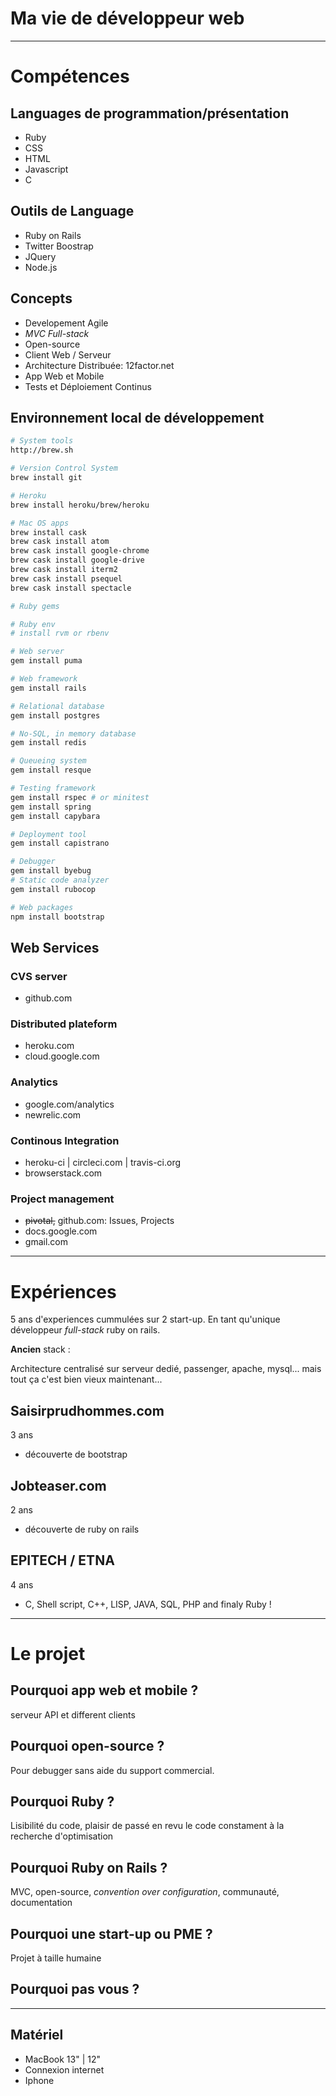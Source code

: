 # Ma vie de développeur web
---
# Compétences
## Languages de programmation/présentation
- Ruby
- CSS
- HTML
- Javascript
- C

## Outils de Language
- Ruby on Rails
- Twitter Boostrap
- JQuery
- Node.js

## Concepts
- Developement Agile
- *MVC Full-stack*
- Open-source
- Client Web / Serveur
- Architecture Distribuée: 12factor.net
- App Web et Mobile
- Tests et Déploiement Continus

## Environnement local de développement
```sh
# System tools
http://brew.sh

# Version Control System
brew install git

# Heroku
brew install heroku/brew/heroku

# Mac OS apps
brew install cask
brew cask install atom
brew cask install google-chrome
brew cask install google-drive
brew cask install iterm2
brew cask install psequel
brew cask install spectacle

# Ruby gems

# Ruby env
# install rvm or rbenv

# Web server
gem install puma

# Web framework
gem install rails

# Relational database
gem install postgres

# No-SQL, in memory database
gem install redis

# Queueing system
gem install resque

# Testing framework
gem install rspec # or minitest
gem install spring
gem install capybara

# Deployment tool
gem install capistrano

# Debugger
gem install byebug
# Static code analyzer
gem install rubocop

# Web packages
npm install bootstrap
```

## Web Services
### CVS server
- github.com

### Distributed plateform
- heroku.com
- cloud.google.com

### Analytics
- google.com/analytics
- newrelic.com

### Continous Integration
- heroku-ci | circleci.com | travis-ci.org
- browserstack.com

### Project management
- ~~pivotal,~~ github.com: Issues, Projects
- docs.google.com
- gmail.com

---
# Expériences
5 ans d'experiences cummulées sur 2 start-up. En tant qu'unique développeur *full-stack* ruby on rails.

**Ancien** stack :

Architecture centralisé sur serveur dedié, passenger, apache, mysql... mais tout ça c'est bien vieux maintenant...

## Saisirprudhommes.com
3 ans
- découverte de bootstrap

## Jobteaser.com
2 ans
- découverte de ruby on rails

## EPITECH / ETNA
4 ans

- C, Shell script, C++, LISP, JAVA, SQL, PHP and finaly Ruby !

---
# Le projet
## Pourquoi app web et mobile ?
serveur API et different clients
## Pourquoi open-source ?
Pour debugger sans aide du support commercial.
## Pourquoi Ruby ?
Lisibilité du code, plaisir de passé en revu le code constament à la recherche d'optimisation
## Pourquoi Ruby on Rails ?
MVC, open-source, *convention over configuration*, communauté, documentation
## Pourquoi une start-up ou PME ?
Projet à taille humaine
## Pourquoi pas vous ?

---
## Matériel
- MacBook 13" | 12"
- Connexion internet
- Iphone
